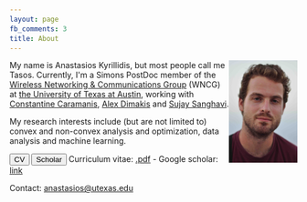 ```yaml
---
layout: page
fb_comments: 3
title: About
---
```


<img src="/public/me_smaller.jpg" width="120" height="180" align="right">

My name is Anastasios Kyrillidis, but most people call me Tasos. Currently, I'm a Simons 
PostDoc member of the [Wireless Networking & Communications Group](https://wncg.org/) (WNCG) 
at [the University of Texas at Austin](http://www.utexas.edu/), working with 
[Constantine Caramanis](http://users.ece.utexas.edu/~cmcaram/constantine_caramanis/Home.html), 
[Alex Dimakis](http://users.ece.utexas.edu/~dimakis/) and [Sujay Sanghavi](http://users.ece.utexas.edu/~sanghavi/). 

My research interests include (but are not limited to) convex and non-convex analysis and optimization, 
data analysis and machine learning.

<button id="b_CV"> CV </button>
<button id="b_scholar"> Scholar </button>
Curriculum vitae: [.pdf](/pubs/Various/Anastasios_Kyrillidis_CV_academia.pdf) - Google scholar: [link](http://scholar.google.ch/citations?user=TEGzkZMAAAAJ&hl=en)

Contact: anastasios@utexas.edu